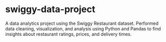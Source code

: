 # swiggy-data-project
A data analytics project using the Swiggy Restaurant dataset. Performed data cleaning, visualization, and analysis using Python and Pandas to find insights about restaurant ratings, prices, and delivery times.

